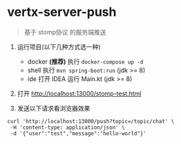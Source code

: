 # vertx-server-push

> 基于 stomp协议 的服务端推送

1. 运行项目(以下几种方式选一种)  
    - docker **(推荐)** 执行 `docker-compose up -d`
    - shell 执行 `mvn spring-boot:run` (jdk >= 8)
    - ide  打开 IDEA 运行 Main.kt (jdk >= 8)

2. 打开 [http://localhost:13000/stomp-test.html](http://localhost:13000/stomp-test.html)

3. 发送以下请求看浏览器效果

```shell
curl 'http://localhost:13000/push?topic=/topic/chat' \
 -H 'content-type: application/json' \
 -d '{"user":"test","message":"hello-world"}'
```
